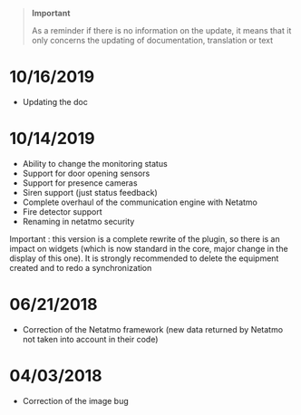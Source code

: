 >**Important**
>
>As a reminder if there is no information on the update, it means that it only concerns the updating of documentation, translation or text

# 10/16/2019

- Updating the doc

# 10/14/2019

- Ability to change the monitoring status
- Support for door opening sensors
- Support for presence cameras
- Siren support (just status feedback)
- Complete overhaul of the communication engine with Netatmo
- Fire detector support
- Renaming in netatmo security


Important : this version is a complete rewrite of the plugin, so there is an impact on widgets (which is now standard in the core, major change in the display of this one). It is strongly recommended to delete the equipment created and to redo a synchronization

# 06/21/2018

- Correction of the Netatmo framework (new data returned by Netatmo not taken into account in their code)

# 04/03/2018

- Correction of the image bug
